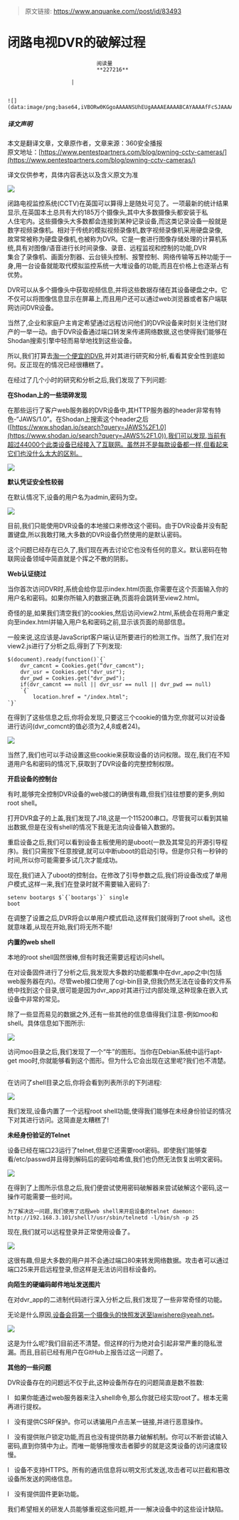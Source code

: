 > 原文链接: https://www.anquanke.com//post/id/83493 


# 闭路电视DVR的破解过程


                                阅读量   
                                **227216**
                            
                        |
                        
                                                                                                                                    ![](data:image/png;base64,iVBORw0KGgoAAAANSUhEUgAAAAEAAAABCAYAAAAfFcSJAAAAAXNSR0IArs4c6QAAAARnQU1BAACxjwv8YQUAAAAJcEhZcwAADsQAAA7EAZUrDhsAAAANSURBVBhXYzh8+PB/AAffA0nNPuCLAAAAAElFTkSuQmCC)
                                                                                            



##### 译文声明

本文是翻译文章，文章原作者，文章来源：360安全播报
                                <br>原文地址：[https://www.pentestpartners.com/blog/pwning-cctv-cameras/](https://www.pentestpartners.com/blog/pwning-cctv-cameras/)

译文仅供参考，具体内容表达以及含义原文为准

[![](https://p0.ssl.qhimg.com/t01e07ae689e767322a.png)](https://p0.ssl.qhimg.com/t01e07ae689e767322a.png)

闭路电视监控系统(CCTV)在英国可以算得上是随处可见了。一项最新的统计结果显示,在英国本土总共有大约185万个摄像头,其中大多数摄像头都安装于私<br>
人住宅内。这些摄像头大多数都会连接到某种记录设备,而这类记录设备一般就是数字视频录像机。相对于传统的模拟视频录像机,数字视频录像机采用硬盘录像,<br>
故常常被称为硬盘录像机,也被称为DVR。它是一套进行图像存储处理的计算机系统,具有对图像/语音进行长时间录像、录音、远程监视和控制的功能,DVR<br>
集合了录像机、画面分割器、云台镜头控制、报警控制、网络传输等五种功能于一身,用一台设备就能取代模拟监控系统一大堆设备的功能,而且在价格上也逐渐占有优势。

DVR可以从多个摄像头中获取视频信息,并将这些数据存储在其设备硬盘之中。它不仅可以将图像信息显示在屏幕上,而且用户还可以通过web浏览器或者客户端联网访问DVR设备。

当然了,企业和家庭户主肯定希望通过远程访问他们的DVR设备来时刻关注他们财产的一举一动。由于DVR设备通过端口转发来传递网络数据,这也使得我们能够在Shodan搜索引擎中轻而易举地找到这些设备。

所以,我们打算去[淘一个便宜的DVR](http://www.amazon.co.uk/Security-Real-time-Recorder-Detection-Surveillance/dp/B0162AQCO4/ref=sr_1_2?s=diy&amp;ie=UTF8&amp;qid=1455638899&amp;sr=1-2&amp;keywords=MVpower+8+channel),并对其进行研究和分析,看看其安全性到底如何。反正现在的情况已经很糟糕了。

在经过了几个小时的研究和分析之后,我们发现了下列问题:

**在Shodan上的一些琐碎发现**

在那些运行了客户web服务器的DVR设备中,其HTTP服务器的header非常有特色-“JAWS/1.0”。在Shodan上搜索这个header之后([https://www.shodan.io/search?query=JAWS%2F1.0](https://www.shodan.io/search?query=JAWS%2F1.0)),我们可以发现,当前有超过44000个此类设备已经接入了互联网。虽然并不是每款设备都一样,但看起来它们也没什么太大的区别。



[![](https://p2.ssl.qhimg.com/t017e5ac3dfd51a3512.png)](https://p2.ssl.qhimg.com/t017e5ac3dfd51a3512.png)



**默认凭证安全性较弱**

在默认情况下,设备的用户名为admin,密码为空。



[![](https://p0.ssl.qhimg.com/t0107caab2e06c7daf6.png)](https://p0.ssl.qhimg.com/t0107caab2e06c7daf6.png)



目前,我们只能使用DVR设备的本地接口来修改这个密码。由于DVR设备并没有配置键盘,所以我敢打赌,大多数的DVR设备仍然使用的是默认密码。

这个问题已经存在已久了,我们现在再去讨论它也没有任何的意义。默认密码在物联网设备领域中简直就是个挥之不散的阴影。

**Web认证绕过**

当你首次访问DVR时,系统会给你显示index.html页面,你需要在这个页面输入你的用户名和密码。如果你所输入的数据正确,页面将会跳转至view2.html。

奇怪的是,如果我们清空我们的cookies,然后访问view2.html,系统会在将用户重定向至index.html并输入用户名和密码之前,显示该页面的局部信息。

一般来说,这应该是JavaScript客户端认证所要进行的检测工作。当然了,我们在对view2.js进行了分析之后,得到了下列发现:

```
$(document).ready(function()`{`
    dvr_camcnt = Cookies.get(“dvr_camcnt");
    dvr_usr = Cookies.get("dvr_usr");
    dvr_pwd = Cookies.get("dvr_pwd");
    if(dvr_camcnt == null || dvr_usr == null || dvr_pwd == null)
    `{`
        location.href = "/index.html";
`}`
```



在得到了这些信息之后,你将会发现,只要这三个cookie的值为空,你就可以对设备进行访问(dvr_comcnt的值必须为2,4,8或者24)。



[![](https://p3.ssl.qhimg.com/t0116fff34d5eda7042.png)](https://p3.ssl.qhimg.com/t0116fff34d5eda7042.png)



当然了,我们也可以手动设置这些cookie来获取设备的访问权限。现在,我们在不知道用户名和密码的情况下,获取到了DVR设备的完整控制权限。

**开启设备的控制台**

有时,能够完全控制DVR设备的web接口的确很有趣,但我们往往想要的更多,例如root shell。

打开DVR盒子的上盖,我们发现了J18,这是一个115200串口。尽管我可以看到其输出数据,但是在没有shell的情况下我是无法向设备输入数据的。

重启设备之后,我们可以看到设备主板使用的是uboot(一款及其常见的开源引导程序)。我们只需按下任意按键,就可以中断uboot的启动引导。但是你只有一秒钟的时间,所以你可能需要多试几次才能成功。

现在,我们进入了uboot的控制台。在修改了引导参数之后,我们将设备改成了单用户模式,这样一来,我们在登录时就不需要输入密码了:

```
setenv bootargs $`{`bootargs`}` single
boot
```



在调整了设置之后,DVR将会以单用户模式启动,这样我们就得到了root shell。这也就意味着,从现在开始,我们将无所不能!

**内置的web shell**

本地的root shell固然很棒,但有时我还需要远程访问shell。

在对设备固件进行了分析之后,我发现大多数的功能都集中在dvr_app之中(包括web服务器在内)。尽管web接口使用了cgi-bin目录,但我仍然无法在设备的文件系统中找到这个目录,很可能是因为dvr_app对其进行过内部处理,这种现象在嵌入式设备中非常的常见。

除了一些显而易见的数据之外,还有一些其他的信息值得我们注意-例如moo和shell。具体信息如下图所示:



[![](https://p4.ssl.qhimg.com/t01f144dcd2693b4d70.png)](https://p4.ssl.qhimg.com/t01f144dcd2693b4d70.png)



访问moo目录之后,我们发现了一个“牛”的图形。当你在Debian系统中运行apt-get moo时,你就能够看到这个图形。但为什么它会出现在这里呢?我们也不清楚。



[![](data:image/png;base64,iVBORw0KGgoAAAANSUhEUgAAAAEAAAABCAYAAAAfFcSJAAAAAXNSR0IArs4c6QAAAARnQU1BAACxjwv8YQUAAAAJcEhZcwAADsQAAA7EAZUrDhsAAAANSURBVBhXYzh8+PB/AAffA0nNPuCLAAAAAElFTkSuQmCC)](https://p5.ssl.qhimg.com/t01b37947f965c00a63.png)



在访问了shell目录之后,你将会看到列表所示的下列进程:



[![](https://p1.ssl.qhimg.com/t01871210d30eda75d5.png)](https://p1.ssl.qhimg.com/t01871210d30eda75d5.png)



我们发现,设备内置了一个远程root shell功能,使得我们能够在未经身份验证的情况下对其进行访问。这简直是太糟糕了!

**未经身份验证的Telnet**

设备已经在端口23运行了telnet,但是它还需要root密码。即使我们能够查看/etc/passwd并且得到解码后的密码哈希值,我们也仍然无法恢复出明文密码。



[![](https://p1.ssl.qhimg.com/t0139660cb516959091.png)](https://p1.ssl.qhimg.com/t0139660cb516959091.png)



在得到了上图所示信息之后,我们便尝试使用密码破解器来尝试破解这个密码,这一操作可能需要一些时间。

```
为了解决这一问题,我们使用了远程web shell来开启设备的telnet daemon:
http://192.168.3.101/shell?/usr/sbin/telnetd -l/bin/sh -p 25
```



现在,我们就可以远程登录并正常使用设备了。



[![](https://p0.ssl.qhimg.com/t01d813a9bc7c3388e0.png)](https://p0.ssl.qhimg.com/t01d813a9bc7c3388e0.png)



这很有趣,但是大多数的用户并不会通过端口80来转发网络数据。攻击者可以通过端口25来开启远程登录,但这样是无法访问目标设备的。

**向陌生的硬编码邮件地址发送图片**

在对dvr_app的二进制代码进行深入分析之后,我们发现了一些非常奇怪的功能。

无论是什么原因,设备会将第一个摄像头的快照发送至lawishere@yeah.net。



[![](https://p1.ssl.qhimg.com/t011c1b7eb032ebe825.png)](https://p1.ssl.qhimg.com/t011c1b7eb032ebe825.png)



这是为什么呢?我们目前还不清楚。但这样的行为绝对会引起非常严重的隐私泄漏。而且,目前已经有用户在GitHub上报告过这一问题了。

**其他的一些问题**

DVR设备存在的问题远不仅于此,这种设备所存在的问题简直是数不胜数:

l   如果你能通过web服务器来注入shell命令,那么你就已经实现root了。根本无需再进行提权。

l   没有提供CSRF保护。你可以诱骗用户点击某一链接,并进行恶意操作。

l   没有提供账户锁定功能,而且也没有提供防暴力破解机制。你可以不断尝试输入密码,直到你猜中为止。而唯一能够拖慢攻击者脚步的就是这类设备的访问速度较慢。

l   设备不支持HTTPS。所有的通讯信息将以明文形式发送,攻击者可以拦截和篡改设备所发送的网络信息。

l   没有提供固件更新功能。

我们希望相关的研发人员能够重视这些问题,并一一解决设备中的这些设计缺陷。
